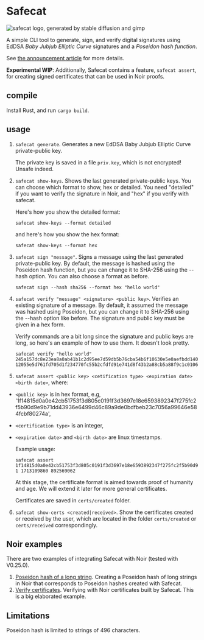 # Safecat
![safecat logo, generated by stable diffusion and gimp](https://neiman.co.il/images/safecat.png)

A simple CLI tool to generate, sign, and verify digital signatures using EdDSA *Baby Jubjub Elliptic Curve* signatures and a *Poseidon hash function*.

See [the announcement article](http://neimanslab.org/2024-02-19/safecat.html) for more details.

**Experimental WIP**: Additionally, Safecat contains a feature, `safecat assert`, for creating signed certificates that can be used in Noir proofs.

## compile
Install Rust, and run `cargo build`.

## usage
1. `safecat generate`. Generates a new EdDSA Baby Jubjub Elliptic Curve private-public key.

    The private key is saved in a file `priv.key`, which is not encrypted! Unsafe indeed.

2. `safecat show-keys`. Shows the last generated private-public keys. You can choose which format to show, hex or detailed. You need "detailed" if you want to verify the signature in Noir, and "hex" if you verify with safecat.

    Here's how you show the detailed format:
    ```
    safecat show-keys --format detailed
    ```
    and here's how you show the hex format:
    ```
    safecat show-keys --format hex
    ```

3. `safecat sign "message"`. Signs a message using the last generated private-public key. By default, the message is hashed using the Poseidon hash function, but you can change it to SHA-256 using the --hash option. You can also choose a format as before.
    ```
    safecat sign --hash sha256 --format hex "hello world"
    ```

4. `safecat verify "message" <signature> <public key>`. Verifies an existing signature of a message. By default, it assumed the message was hashed using Poseidon, but you can change it to SHA-256 using the --hash option like before. The signature and public key must be given in a hex form. 

    Verify commands are a bit long since the signature and public keys are long, so here's an example of how to use them. It doesn't look pretty.
    ```
    safecat verify "hello world" 245a157dc8e23ea8a0ab41b1c2d95ee7d59db5b76cba54b6f10630e5e0aefbdd140996400320386a9a2ec4b06ea7d1c885cd311751445ea171af1ab64dba5ace0420d34429497da49443ae35deb8e3daa745dc0e776df3703640078a67982cad 12055e5d761fd705d1f234770fc55b2cfdfd91e741d8f43b2a88cb5a88f9c1c01061ca2f21151da2903e7ccdf11dbda65c20851dd1df4ac522431041ea1738f9
    ```
5. `safecat assert <public key> <cetification type> <expiration date> <birth date>`, where:
- `<public key>` is in hex format, e.g, '1f14815d0a0e42cb51753f3d805c0191f3d3697e18e6593892347f275fc2f5b90d9e9b71dd43936e6499d46c89a9de0bdfbeb23c7056a99646e584fcbf80274a',
- `<certification type>` is an integer,
- `<expiration date>` and `<birth date>` are linux timestamps.

    Example usage:

  ```
  safecat assert 1f14815d0a0e42cb51753f3d805c0191f3d3697e18e6593892347f275fc2f5b90d9e9b71dd43936e6499d46c89a9de0bdfbeb23c7056a99646e584fcbf80274a 1 1713109860 892569062
  ```

    At this stage, the certificate format is aimed towards proof of humanity and age. We will extend it later for more general certificates.

    Certificates are saved in `certs/created` folder.

6. `safecat show-certs <created|received>`. Show the certificates created or received by the user, which are located in the folder `certs/created` or `certs/received` correspondingly.

## Noir examples
There are two examples of integrating Safecat with Noir (tested with V0.25.0).

1. [Poseidon hash of a long string](noir-examples/poseidon-hash-long-strings/). Creating a Poseidon hash of long strings in Noir that corresponds to Poseidon hashes created with Safecat.
2. [Verify certificates](noir-examples/verify_certifiates/). Verifying with Noir certificates built by Safecat. This is a big elaborated example.

## Limitations
Poseidon hash is limited to strings of 496 characters.
